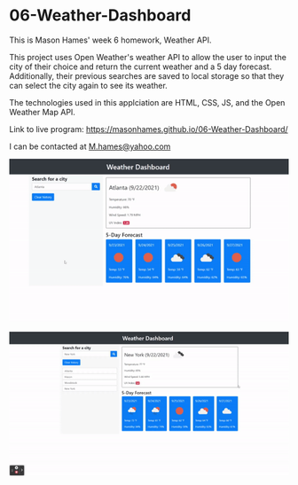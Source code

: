 # 06-Weather-Dashboard
This is Mason Hames' week 6 homework, Weather API.

This project uses Open Weather's weather API to allow the user to input the city of their choice and return the current weather and a 5 day forecast. Additionally, their previous searches are saved to local storage so that they can select the city again to see its weather.

The technologies used in this applciation are HTML, CSS, JS, and the Open Weather Map API.

Link to live program: https://masonhames.github.io/06-Weather-Dashboard/

I can be contacted at M.hames@yahoo.com

![Home page for Weather Dashboard](./assets/images/weather-dash.gif)

![Responsive view for Weather Dashboard](./assets/images/weather-dashboard.gif)

